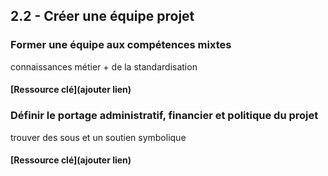 ## 2.2 - Créer une équipe projet

### Former une équipe aux compétences mixtes 

connaissances métier + de la standardisation 

#### [Ressource clé](ajouter lien)

### Définir le portage administratif, financier et politique du projet 

trouver des sous et un soutien symbolique 

#### [Ressource clé](ajouter lien)
